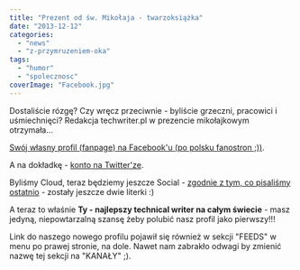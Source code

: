 ```yaml
---
title: "Prezent od św. Mikołaja - twarzoksiążka"
date: "2013-12-12"
categories: 
  - "news"
  - "z-przymruzeniem-oka"
tags: 
  - "humor"
  - "spolecznosc"
coverImage: "Facebook.jpg"
---
```


Dostaliście rózgę? Czy wręcz przeciwnie - byliście grzeczni, pracowici i uśmiechnięci? Redakcja techwriter.pl w prezencie mikołajkowym otrzymała...

[Swój własny profil (fanpage) na Facebook'u (po polsku fanostron ;))](http://www.facebook.com/TechWriterPl).

A na dokładkę - [konto na Twitter'ze](http://twitter.com/techwriterpl).

Byliśmy Cloud, teraz będziemy jeszcze Social - [zgodnie z tym, co pisaliśmy ostatnio](http://techwriter.pl/kwestia-smacu/) - zostały jeszcze dwie literki :)

A teraz to właśnie **Ty - najlepszy technical writer na całym świecie** - masz jedyną, niepowtarzalną szansę żeby polubić nasz profil jako pierwszy!!!

Link do naszego nowego profilu pojawił się również w sekcji "FEEDS" w menu po prawej stronie, na dole. Nawet nam zabrakło odwagi by zmienić nazwę tej sekcji na "KANAŁY" ;).
